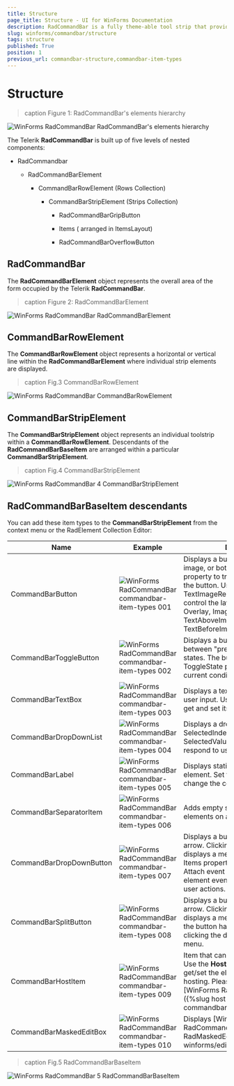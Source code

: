 ```yaml
---
title: Structure
page_title: Structure - UI for WinForms Documentation
description: RadCommandBar is a fully theme-able tool strip that provides unprecedented flexibility
slug: winforms/commandbar/structure
tags: structure
published: True
position: 1
previous_url: commandbar-structure,commandbar-item-types
---
```


# Structure 

>caption Figure 1: RadCommandBar's elements hierarchy

![WinForms RadCommandBar RadCommandBar's elements hierarchy](images/commandbar-structure005.png)

The Telerik __RadCommandBar__ is built up of five levels of nested components:
      

* RadCommandbar

	* RadCommandBarElement

		* CommandBarRowElement (Rows Collection)

			* CommandBarStripElement (Strips Collection)

				* RadCommandBarGripButton

				* Items ( arranged in ItemsLayout)

				* RadCommandBarOverflowButton

## RadCommandBar

The __RadCommandBarElement__ object represents the overall area of the form occupied by the Telerik __RadCommandBar__.

>caption Figure 2: RadCommandBarElement

![WinForms RadCommandBar RadCommandBarElement](images/commandbar-structure001.png)

## CommandBarRowElement

The __CommandBarRowElement__ object represents a horizontal or vertical line within the __RadCommandBarElement__ where individual strip elements are displayed.

>caption Fig.3 CommandBarRowElement

![WinForms RadCommandBar CommandBarRowElement](images/commandbar-structure002.png)

## CommandBarStripElement

The __CommandBarStripElement__ object represents an individual toolstrip within a __CommandBarRowElement__. Descendants of the __RadCommandBarBaseItem__ are arranged within a particular __CommandBarStripElement__.

>caption Fig.4 CommandBarStripElement

![WinForms RadCommandBar 4 CommandBarStripElement](images/commandbar-structure003.png)

## RadCommandBarBaseItem descendants

You can add these item types to the __CommandBarStripElement__ from the context menu or the RadElement Collection Editor:

| Name | Example | Description |
| ------ | ------ | ------ |
|CommandBarButton|![WinForms RadCommandBar commandbar-item-types 001](images/commandbar-item-types001.png)|Displays a button containing text, an image, or both. Set the DrawText property to true to display the text of the button. Use the TextImageRelation property to control the layout of image and text: Overlay, ImageAboveText, TextAboveImage, ImageBeforeText, TextBeforeImage.|
|CommandBarToggleButton|![WinForms RadCommandBar commandbar-item-types 002](images/commandbar-item-types002.png)|Displays a button that can toggle between "pressed" and "unpressed" states. The button element ToggleState property indicates the current condition of the button.|
|CommandBarTextBox|![WinForms RadCommandBar commandbar-item-types 003](images/commandbar-item-types003.png)|Displays a text box that can accept user input. Use the Text property to get and set its content.|
|CommandBarDropDownList|![WinForms RadCommandBar commandbar-item-types 004](images/commandbar-item-types004.png)|Displays a dropdown list. Use the SelectedIndexChanged and SelectedValueChanged events to respond to user choices.|
|CommandBarLabel|![WinForms RadCommandBar commandbar-item-types 005](images/commandbar-item-types005.png)|Displays static text on a strip element. Set the Text property to change the content.|
|CommandBarSeparatorItem|![WinForms RadCommandBar commandbar-item-types 006](images/commandbar-item-types006.png)|Adds empty space between other elements on a strip element.|
|CommandBarDropDownButton|![WinForms RadCommandBar commandbar-item-types 007](images/commandbar-item-types007.png)|Displays a button with a drop-down arrow. Clicking the drop-down arrow displays a menu of choices. Use the Items property to populate the menu. Attach event handlers for individual element events in code to respond to user actions.|
|CommandBarSplitButton|![WinForms RadCommandBar commandbar-item-types 008](images/commandbar-item-types008.png)|Displays a button with a drop-down arrow. Clicking the drop-down arrow displays a menu of choices. Clicking the button has the same effect as clicking the default item from the menu.|
|CommandBarHostItem|![WinForms RadCommandBar commandbar-item-types 009](images/commandbar-item-types009.png)|Item that can host any RadElement. Use the **HostedItem** property to get/set the element that you are hosting. Please check the example [WinForms RadCommandBar here]({%slug host-element-in-commandbar%}).|
|CommandBarMaskedEditBox|![WinForms RadCommandBar commandbar-item-types 010](images/commandbar-item-types010.png)|Displays [WinForms RadCommandBar RadMaskedEditBox]({%slug winforms/editors/maskededitbox%}).|


>caption Fig.5 RadCommandBarBaseItem 

![WinForms RadCommandBar 5 RadCommandBarBaseItem](images/commandbar-structure004.png)
